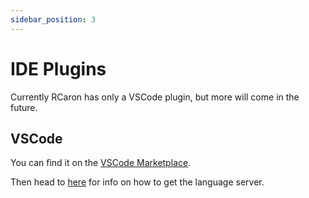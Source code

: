 ```yaml
---
sidebar_position: 3
---
```


# IDE Plugins

Currently RCaron has only a VSCode plugin, but more will come in the future.

## VSCode

You can find it on the [VSCode Marketplace](https://marketplace.visualstudio.com/items?itemName=Jan0660.rcaron).

Then head to [here](https://github.com/Jan0660/rcaron-vscode#language-server) for info on how to get the language server.

